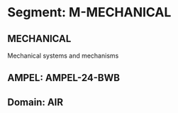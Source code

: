 # Segment: M-MECHANICAL

## MECHANICAL
Mechanical systems and mechanisms

## AMPEL: AMPEL-24-BWB
## Domain: AIR
